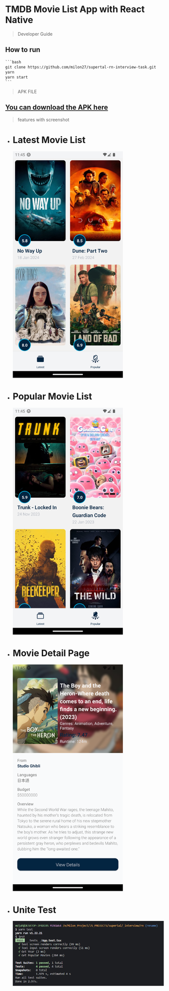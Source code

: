 # TMDB Movie List App with React Native

> Developer Guide

## How to run

    ```bash
    git clone https://github.com/milon27/supertal-rn-interview-task.git
    yarn
    yarn start
    ```

> APK FILE

## [You can download the APK here](https://github.com/milon27/supertal-rn-interview-task/raw/master/tmdb.apk)

> features with screenshot

-   # Latest Movie List

    <img src="screenshot/latest.png" alt="image" width="350"/>

-   # Popular Movie List

    <img src="screenshot/popular.png" alt="image" width="350"/>

-   # Movie Detail Page

    <img src="screenshot/details.png" alt="image" width="350"/>

-   # Unite Test

    ![image](screenshot/test.png)

